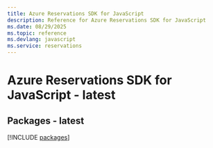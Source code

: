 ```yaml
---
title: Azure Reservations SDK for JavaScript
description: Reference for Azure Reservations SDK for JavaScript
ms.date: 08/29/2025
ms.topic: reference
ms.devlang: javascript
ms.service: reservations
---
```

# Azure Reservations SDK for JavaScript - latest
## Packages - latest
[!INCLUDE [packages](reservations-index.md)]